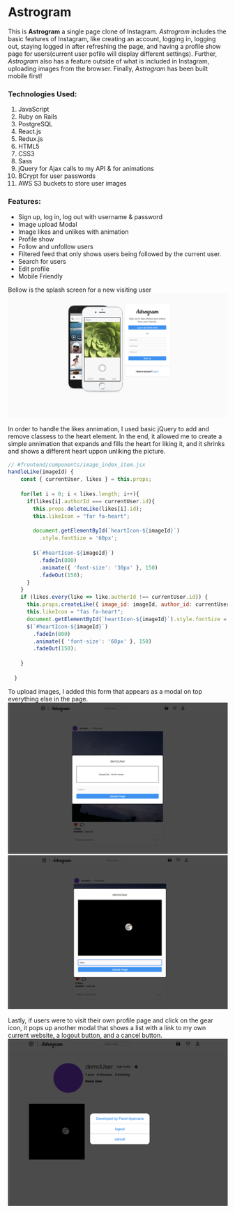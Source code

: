 # Astrogram

This is **Astrogram** a single page clone of Instagram. *Astrogram* includes the basic features of Instagram, like creating an account, logging in, logging out, staying logged in after refreshing the page, and having a profile show page for users(current user pofile will display different settings). Further, *Astrogram* also has a feature outside of what is included in Instagram, uploading images from the browser. Finally, *Astrogram* has been built mobile first!


### Technologies Used:
1. JavaScript
2. Ruby on Rails
3. PostgreSQL
4. React.js
5. Redux.js
6. HTML5
7. CSS3
8. Sass
9. jQuery for Ajax calls to my API & for animations
10. BCrypt for user passwords
11. AWS S3 buckets to store user images
### Features:
* Sign up, log in, log out with username & password
* Image upload Modal
* Image likes and unlikes with animation
* Profile show
* Follow and unfollow users
* Filtered feed that only shows users being followed by the current user.
* Search for users
* Edit profile
* Mobile Friendly


Bellow is the splash screen for a new visiting user
![Greetings](https://github.com/aparcanapavel/astrogram/blob/master/z-astrogram-welcome-signup.png?raw=true)

In order to handle the likes annimation, I used basic jQuery to add and remove classess to the heart element. In the end, it allowed me to create a simple annimation that expands and fills the heart for   liking it, and it shrinks and shows a different heart uppon unliking the picture.

```js
// #frontend/components/image_index_item.jsx
handleLike(imageId) {
    const { currentUser, likes } = this.props;

    for(let i = 0; i < likes.length; i++){
      if(likes[i].authorId === currentUser.id){
        this.props.deleteLike(likes[i].id);
        this.likeIcon = "far fa-heart";
        
        document.getElementById(`heartIcon-${imageId}`)
          .style.fontSize = '60px';

        $(`#heartIcon-${imageId}`)
          .fadeIn(800)
          .animate({ 'font-size': '30px' }, 150)
          .fadeOut(150);
      }
    }
    if (likes.every(like => like.authorId !== currentUser.id)) {
      this.props.createLike({ image_id: imageId, author_id: currentUser.id });
      this.likeIcon = "fas fa-heart";
      document.getElementById(`heartIcon-${imageId}`).style.fontSize = '40px';
      $(`#heartIcon-${imageId}`)
        .fadeIn(800)
        .animate({ 'font-size': '60px' }, 150)
        .fadeOut(150);

    }
    
  }
  ```

To upload images, I added this form that appears as a modal on top everything else in the page.
![upload image form](https://github.com/aparcanapavel/astrogram/blob/master/z-image-upload-form.png?raw=true)
![image-preview](https://github.com/aparcanapavel/astrogram/blob/master/z-moon-preview.png?raw=true)

Lastly, if users were to visit their own profile page and click on the gear icon, it pops up another modal that shows a list with a link to my own current website, a logout button, and a cancel button.
![profile-logout](https://github.com/aparcanapavel/astrogram/blob/master/z-profile-settings.png?raw=true)


